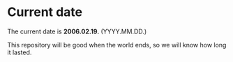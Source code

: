 # Current date

The current date is **2006.02.19.** (YYYY.MM.DD.)

This repository will be good when the world ends, so we will know how long it lasted.